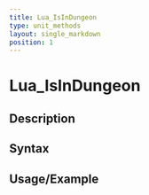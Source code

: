 ```yaml
---
title: Lua_IsInDungeon
type: unit_methods
layout: single_markdown
position: 1
---
```


# Lua_IsInDungeon

## Description

## Syntax

## Usage/Example


